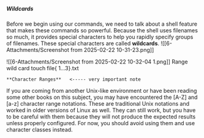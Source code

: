 ##### **Wildcards**
Before we begin using our commands, we need to talk about a shell feature
that makes these commands so powerful. Because the shell uses filenames
so much, it provides special characters to help you rapidly specify groups
of filenames. These special characters are called **wildcards**.
![[6-Attachments/Screenshot from 2025-02-22 10-31-23.png]]


![[6-Attachments/Screenshot from 2025-02-22 10-32-04 1.png]]
    Range wild card touch file{ 1...3}.txt


	**Character Ranges**   <----- very important note 
If you are coming from another Unix-like environment or have been reading some other books on this subject, you may have encountered the [A-Z] and [a-z] character range notations. These are traditional Unix notations and worked in older versions of Linux as well. They can still work, but you have to be careful with them because they will not produce the expected results unless properly configured. For now, you should avoid using them and use character classes instead.
